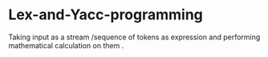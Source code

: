 # Lex-and-Yacc-programming
Taking input as a stream /sequence of tokens as expression and performing mathematical calculation on them .

